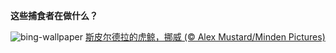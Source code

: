 
**这些捕食者在做什么？**

![bing-wallpaper](https://www.bing.com/th?id=OHR.OrcaNorway_ZH-CN6101327628_1920x1080.jpg)
[斯皮尔德拉的虎鲸，挪威 (© Alex Mustard/Minden Pictures)](https://www.bing.com/search?q=%E8%99%8E%E9%B2%B8&amp;form=hpcapt&amp;mkt=zh-cn)
  